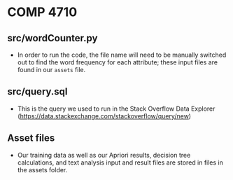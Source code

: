 # COMP 4710

## src/wordCounter.py
- In order to run the code, the file name will need to be manually switched out to find the word frequency for each attribute; these input files are found in our `assets` file.


## src/query.sql
- This is the query we used to run in the Stack Overflow Data Explorer (https://data.stackexchange.com/stackoverflow/query/new)


## Asset files
- Our training data as well as our Apriori results, decision tree calculations, and text analysis input and result files are stored in files in the assets folder.
